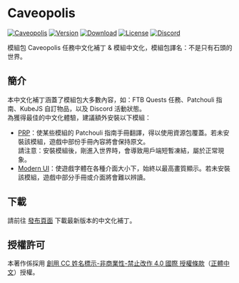 # Caveopolis

[![Caveopolis][curseforge]][caveopolis]
[![Version][version_badge]][version_link]
[![Download][download_total]][version_link]
[![License][license_badge]][license]
[![Discord][discord_badge]][discord]

模組包 Caveopolis 任務中文化補丁 & 模組中文化，模組包譯名：不是只有石頭的世界。

## **簡介**

本中文化補丁涵蓋了模組包大多數內容，如：FTB Quests 任務、Patchouli 指南、KubeJS 自訂物品，以及 Discord 活動狀態。<br>
為獲得最佳的中文化體驗，建議額外安裝以下模組：

* [PRP]：使某些模組的 Patchouli 指南手冊翻譯，得以使用資源包覆蓋。若未安裝該模組，遊戲中部份手冊內容將會保持原文。<br>
請注意：安裝模組後，剛進入世界時，會導致用戶端短暫凍結，屬於正常現象。
* [Modern UI][modernui]：使遊戲字體在各種介面大小下，始終以最高畫質顯示。若未安裝該模組，遊戲中部分手冊或介面將會難以辨讀。

## **下載**

請前往 [發布頁面][version_link] 下載最新版本的中文化補丁。

## **授權許可**

本著作係採用 [創用 CC 姓名標示-非商業性-禁止改作 4.0 國際 授權條款][license]（[正體中文]）授權。

<!-- Badges -->
[curseforge]: https://img.shields.io/badge/CurseForge-Caveopolis-red
[version_badge]: https://img.shields.io/github/v/release/TeamKugimiya/Caveopolis?include_prereleases
[version_link]: https://github.com/TeamKugimiya/Caveopolis/releases/latest
[download_total]: https://img.shields.io/github/downloads/TeamKugimiya/Caveopolis/total
[license_badge]: https://img.shields.io/badge/License-CC%20BY--NC--ND%204.0-orange
[discord_badge]:https://img.shields.io/discord/947630690315411476?logo=discord

<!-- Links -->
[caveopolis]: https://www.curseforge.com/minecraft/modpacks/caveopolis
[discord]: https://discord.gg/7BbPMtygHU
[prp]: https://www.curseforge.com/minecraft/mc-mods/prp
[modernui]: https://www.curseforge.com/minecraft/mc-mods/modern-ui
[正體中文]: https://creativecommons.org/licenses/by-nc-nd/4.0/deed.zh_TW
[license]: LICENSE
